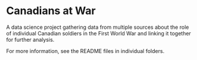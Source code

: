 # Canadians at War

A data science project gathering data from multiple sources about the role of individual Canadian
soldiers in the First World War and linking it together for further analysis.

For more information, see the README files in individual folders.